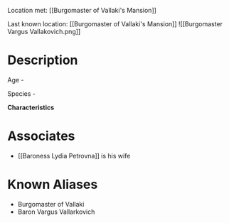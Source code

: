 Location met: [[Burgomaster of Vallaki's Mansion]]

Last known location: [[Burgomaster of Vallaki's Mansion]]
![[Burgomaster Vargus Vallakovich.png]]
# Description
Age - 

Species - 

**Characteristics**

# Associates
* [[Baroness Lydia Petrovna]] is his wife
# Known Aliases
* Burgomaster of Vallaki
* Baron Vargus Vallarkovich